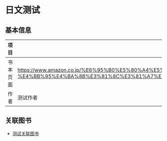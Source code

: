# 日文测试

## 基本信息

| 项目 | 内容 |
| --- | --- |
| 书本页面 | https://www.amazon.co.jp/%E6%95%B0%E5%80%A4%E5%8C%96%E3%81%AE%E9%AC%BC-%E4%BB%95%E4%BA%8B%E3%81%8C%E3%81%A7%E3%81%8D%E3%82%8B%E4%BA%BA%E3%81%AB%E5%85%B1%E9%80%9A%E3%81%99%E3%82%8B%E3%81%9F%E3%81%A3%E3%81%9F1%E3%81%A4%E3%81%AE%E6%80%9D%E8%80%83%E6%B3%95/dp/4478114374 |
| 作者 | 测试作者 |

## 关联图书

- [测试关联图书](https://www.amazon.co.jp/%E6%95%B0%E5%80%A4%E5%8C%96%E3%81%AE%E9%AC%BC-%E4%BB%95%E4%BA%8B%E3%81%8C%E3%81%A7%E3%81%8D%E3%82%8B%E4%BA%BA%E3%81%AB%E5%85%B1%E9%80%9A%E3%81%99%E3%82%8B%E3%81%9F%E3%81%A3%E3%81%9F1%E3%81%A4%E3%81%AE%E6%80%9D%E8%80%83%E6%B3%95/dp/4478114374)
